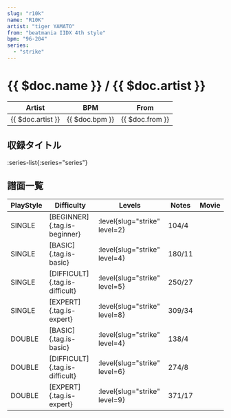 ```yaml
---
slug: "r10k"
name: "R10K"
artist: "tiger YAMATO"
from: "beatmania IIDX 4th style"
bpm: "96-204"
series:
  - "strike"
---
```


# {{ $doc.name }} / {{ $doc.artist }}

|Artist|BPM|From|
|------|---|----|
|{{ $doc.artist }}|{{ $doc.bpm }}|{{ $doc.from }}|

## 収録タイトル

:series-list{:series="series"}

## 譜面一覧

|PlayStyle|Difficulty|Levels|Notes|Movie|
|---------|----------|------|-----|-----|
|SINGLE|[BEGINNER]{.tag.is-beginner}|<div class="field is-grouped is-grouped-multiline">:level{slug="strike" level=2}</div>|104/4||
|SINGLE|[BASIC]{.tag.is-basic}|<div class="field is-grouped is-grouped-multiline">:level{slug="strike" level=4}</div>|180/11||
|SINGLE|[DIFFICULT]{.tag.is-difficult}|<div class="field is-grouped is-grouped-multiline">:level{slug="strike" level=5}</div>|250/27||
|SINGLE|[EXPERT]{.tag.is-expert}|<div class="field is-grouped is-grouped-multiline">:level{slug="strike" level=8}</div>|309/34||
|DOUBLE|[BASIC]{.tag.is-basic}|<div class="field is-grouped is-grouped-multiline">:level{slug="strike" level=4}</div>|138/4||
|DOUBLE|[DIFFICULT]{.tag.is-difficult}|<div class="field is-grouped is-grouped-multiline">:level{slug="strike" level=6}</div>|274/8||
|DOUBLE|[EXPERT]{.tag.is-expert}|<div class="field is-grouped is-grouped-multiline">:level{slug="strike" level=9}</div>|371/17||
